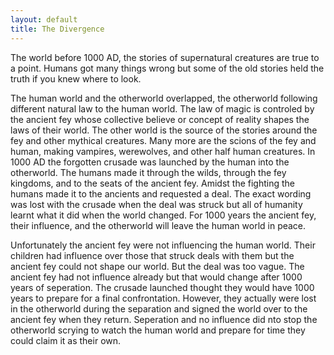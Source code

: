 ```yaml
---
layout: default
title: The Divergence
---
```


The world before 1000 AD, the stories of supernatural creatures are true to a point. Humans got many things wrong but some of the old stories held the truth if you knew where to look.

The human world and the otherworld overlapped, the otherworld following different natural law to the human world. The law of magic is controled by the ancient fey whose collective believe or concept of reality shapes the laws of their world. The other world is the source of the stories around the fey and other mythical creatures. Many more are the scions of the fey and human, making vampires, werewolves, and other half human creatures. In 1000 AD the forgotten crusade was launched by the human into the otherworld. The humans made it through the wilds, through the fey kingdoms, and to the seats of the ancient fey. Amidst the fighting the humans made it to the ancients and requested a deal. The exact wording was lost with the crusade when the deal was struck but all of humanity learnt what it did when the world changed. For 1000 years the ancient fey, their influence, and the otherworld will leave the human world in peace.

Unfortunately the ancient fey were not influencing the human world. Their children had influence over those that struck deals with them but the ancient fey could not shape our world. But the deal was too vague. The ancient fey had not influence already but that would change after 1000 years of seperation. The crusade launched thought they would have 1000 years to prepare for a final confrontation. However, they actually were lost in the otherworld during the separation and signed the world over to the ancient fey when they return. Seperation and no influence did nto stop the otherworld scrying to watch the human world and prepare for time they could claim it as their own.

